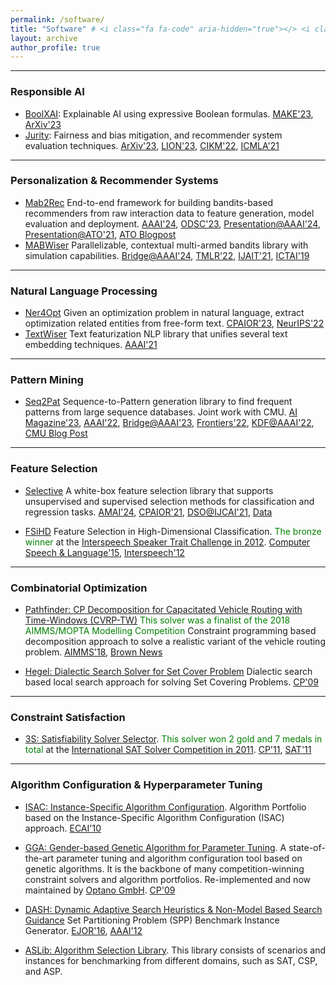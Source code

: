 ```yaml
---
permalink: /software/
title: "Software" # <i class="fa fa-code" aria-hidden="true"></> <i class="fa fa-code-fork" aria-hidden="true"></i> <i class="fa fa-terminal" aria-hidden="true"></i> 
layout: archive
author_profile: true
---
```


---

### Responsible AI

- [BoolXAI](https://github.com/fidelity/boolxai): Explainable AI using expressive Boolean formulas. [MAKE'23](https://www.mdpi.com/2504-4990/5/4/86), [ArXiv'23]([ttps://ceur-ws.org/Vol-3318/short6.pdf)
- [Jurity](https://github.com/fidelity/jurity): Fairness and bias mitigation, and recommender system evaluation techniques. [ArXiv'23](https://arxiv.org/pdf/2403.12069), [LION'23](https://link.springer.com/chapter/10.1007/978-3-031-44505-7_29), [CIKM'22](https://ceur-ws.org/Vol-3318/short6.pdf), [ICMLA'21](https://ieeexplore.ieee.org/abstract/document/9680169)

---

### Personalization & Recommender Systems

- [Mab2Rec](https://github.com/fidelity/mab2rec#mab2rec-multi-armed-bandits-recommender) End-to-end framework for building bandits-based recommenders from raw interaction data to feature generation, model evaluation and deployment. [AAAI'24](https://ojs.aaai.org/index.php/AAAI/article/view/30341), [ODSC'23](https://odsc.com/speakers/mab2rec-a-modular-approach-to-building-bandit-based-recommenders/), [Presentation@AAAI'24](https://underline.io/lecture/91479-building-higher-order-abstractions-from-the-components-of-recommender-systems), [Presentation@ATO'21](https://www.youtube.com/watch?v=54d_YUalvOA), [ATO Blogpost](https://2022.allthingsopen.org/introducing-mab2rec-a-multi-armed-bandit-recommender-library/)
- [MABWiser](https://github.com/fidelity/mabwiser) Parallelizable, contextual multi-armed bandits library with simulation capabilities. [Bridge@AAAI'24](http://osullivan.ucc.ie/CPML2024/papers/06.pdf), [TMLR'22](https://openreview.net/pdf?id=sX9d3gfwtE), [IJAIT'21](https://www.worldscientific.com/doi/abs/10.1142/S0218213021500214), [ICTAI'19](https://ieeexplore.ieee.org/document/8995418)

---

### Natural Language Processing

- [Ner4Opt](https://github.com/skadio/ner4opt) Given an optimization problem in natural language, extract optimization related entities from free-form text. [CPAIOR'23](https://github.com/skadio/ner4opt/blob/main/docs/%5BCPAIOR%202023%5D%20Ner4Opt%20Paper.pdf), [NeurIPS'22](https://github.com/skadio/ner4opt/blob/main/docs/%5BNeurIPS%202022%5D%20Ner4Opt%20Poster.pdf)
- [TextWiser](https://github.com/fidelity/textwiser) Text featurization NLP library that unifies several text embedding techniques. [AAAI'21](https://ojs.aaai.org/index.php/AAAI/article/view/17814)

---

### Pattern Mining 

- [Seq2Pat](https://github.com/fidelity/seq2pat) Sequence-to-Pattern generation library to find frequent patterns from large sequence databases. Joint work with CMU. [AI Magazine'23](https://onlinelibrary.wiley.com/doi/epdf/10.1002/aaai.12081), [AAAI'22](https://ojs.aaai.org/index.php/AAAI/article/view/21542), [Bridge@AAAI'23](http://osullivan.ucc.ie/CPML2023/submissions/09.pdf), [Frontiers'22](https://www.frontiersin.org/articles/10.3389/frai.2022.868085/full), [KDF@AAAI'22](https://arxiv.org/abs/2201.09178), [CMU Blog Post](https://www.cmu.edu/tepper/news/stories/2023/may/fidelity-ai.html)

---

### Feature Selection 

- [Selective](https://github.com/fidelity/selective) A white-box feature selection library that supports unsupervised and supervised selection methods for classification and regression tasks. [AMAI'24](https://link.springer.com/epdf/10.1007/s10472-024-09941-x?sharing_token=9XBJ6cdglsdji19gFwuqQve4RwlQNchNByi7wbcMAY4VwIBKydj3Ja9OBjALNpg8nuO300abjlrHmZQFBVUqar-uYhBML28cmbovFgiHRRvd7TM2QAA_Hwd5J3U2MmKx0ugXwF6yz2hW75_88JpLmXSDJSuyCEwqZqtOcB7BhJU=), [CPAIOR'21](https://link.springer.com/chapter/10.1007/978-3-030-78230-6_27), [DSO@IJCAI'21](https://arxiv.org/abs/2112.03105), [Data](https://huggingface.co/datasets/skadio/optimized_item_selection)

- [FSiHD](http://users.spa.aalto.fi/jpohjala/featureselection/) Feature Selection in High-Dimensional Classification. <span style="color:green">The bronze winner</span> at the [Interspeech Speaker Trait Challenge in 2012](http://www5.informatik.uni-erlangen.de/Forschung/Publikationen/2012/Schuller12-TI2.pdf). [Computer Speech & Language'15](https://www.sciencedirect.com/science/article/abs/pii/S0885230813001113), [Interspeech'12](https://users.aalto.fi/~jpohjala/publications/is12stc.pdf)

---

### Combinatorial Optimization

- [Pathfinder: CP Decomposition for Capacitated Vehicle Routing with Time-Windows (CVRP-TW)](https://github.com/skadio/pathfinder) <span style="color:green">This solver was a finalist of the 2018 AIMMS/MOPTA Modelling Competition</span> Constraint programming based decomposition approach to solve a realistic variant of the vehicle routing problem. [AIMMS'18](https://arxiv.org/pdf/2106.16176.pdf), [Brown News](https://awards.cs.brown.edu/2021/08/11/brown-cs-team-takes-third-place-thirteenth-modeling-and-optimization-competition/)
 
- [Hegel: Dialectic Search Solver for Set Cover Problem](https://github.com/skadio/hegel) Dialectic search based local search approach for solving Set Covering Problems. [CP'09](https://link.springer.com/chapter/10.1007/978-3-642-04244-7_39)

---

### Constraint Satisfaction 

- [3S: Satisfiability Solver Selector](https://sites.google.com/site/yurimalitsky/downloads). <span style="color:green">This solver won 2 gold and 7 medals in total</span> at the [International SAT Solver Competition in 2011](http://www.satcompetition.org/). [CP'11](https://link.springer.com/chapter/10.1007%2F978-3-642-23786-7_35), [SAT'11](http://link.springer.com/chapter/10.1007%2F978-3-642-21581-0_33)

--- 

### Algorithm Configuration & Hyperparameter Tuning

- [ISAC: Instance-Specific Algorithm Configuration](https://sites.google.com/site/yurimalitsky/downloads). Algorithm Portfolio based on the Instance-Specific Algorithm Configuration (ISAC) approach. [ECAI'10](https://ebooks.iospress.nl/publication/5873)

- [GGA: Gender-based Genetic Algorithm for Parameter Tuning](https://github.com/OPTANO/optano.algorithm.tuner). A state-of-the-art parameter tuning and algorithm configuration tool based on genetic algorithms. It is the backbone of many competition-winning constraint solvers and algorithm portfolios. Re-implemented and now maintained by [Optano GmbH](https://optano.com/). [CP'09](http://link.springer.com/chapter/10.1007%2F978-3-642-04244-7_14)

- [DASH: Dynamic Adaptive Search Heuristics & Non-Model Based Search Guidance](https://github.com/skadio/set-partitioning-instance-generator) Set Partitioning Problem (SPP) Benchmark Instance Generator. [EJOR'16](http://link.springer.com/article/10.1007%2Fs10601-015-9211-0), [AAAI'12](http://www.aaai.org/ocs/index.php/AAAI/AAAI12/paper/view/5082)

- [ASLib: Algorithm Selection Library](https://github.com/coseal/aslib_data). This library consists of scenarios and instances for benchmarking from different domains, such as SAT, CSP, and ASP. 
